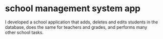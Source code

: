 # school management system app
 I developed a school application that adds, deletes and edits students in the database, does the same for teachers and grades, and performs many other school tasks.
